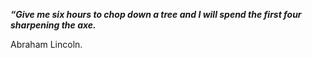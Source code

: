 _**“Give me six hours to chop down a tree and I will spend the first four sharpening the axe.**_

Abraham Lincoln.

